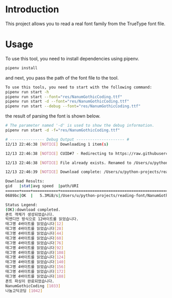 # Introduction

This project allows you to read a real font family from the TrueType font file.

# Usage

To use this tool, you need to install dependencies using pipenv.

```sh
pipenv install
```

and next, you pass the path of the font file to the tool.

```sh
To use this tools, you need to start with the following command:
pipenv run start -h
pipenv run start --font="res/NanumGothicCoding.ttf"
pipenv run start -d --font="res/NanumGothicCoding.ttf"
pipenv run start --debug --font="res/NanumGothicCoding.ttf"
```

the result of parsing the font is shown below.

```sh
# The parameter named '-d' is used to show the debug information.
pipenv run start -d -f="res/NanumGothicCoding.ttf"

# --------------- Debug Output --------------------- #
12/13 22:46:38 [NOTICE] Downloading 1 item(s)

12/13 22:46:38 [NOTICE] CUID#7 - Redirecting to https://raw.githubusercontent.com/biud436/font-parser/main/res/NanumGothicCoding.ttf

12/13 22:46:38 [NOTICE] File already exists. Renamed to /Users/u/python-projects/reading-font/NanumGothicCoding.1.ttf.

12/13 22:46:39 [NOTICE] Download complete: /Users/u/python-projects/reading-font/NanumGothicCoding.1.ttf

Download Results:
gid   |stat|avg speed  |path/URI
======+====+===========+=======================================================
0689bc|OK  |   5.3MiB/s|/Users/u/python-projects/reading-font/NanumGothicCoding.1.ttf

Status Legend:
(OK):download completed.
폰트 객체가 생성되었습니다.
빅엔디언 방식으로 12바이트를 읽었습니다.
태그명 4바이트를 읽었습니다[12]
태그명 4바이트를 읽었습니다[28]
태그명 4바이트를 읽었습니다[44]
태그명 4바이트를 읽었습니다[60]
태그명 4바이트를 읽었습니다[76]
태그명 4바이트를 읽었습니다[92]
태그명 4바이트를 읽었습니다[108]
태그명 4바이트를 읽었습니다[124]
태그명 4바이트를 읽었습니다[140]
태그명 4바이트를 읽었습니다[156]
태그명 4바이트를 읽었습니다[172]
태그명 4바이트를 읽었습니다[188]
폰트 파싱이 완료되었습니다.
NanumGothicCoding [1033]
나눔고딕코딩 [1042]
```
